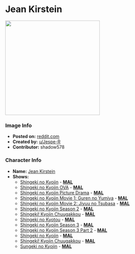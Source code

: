 # Jean Kirstein

<img src="https://raw.githubusercontent.com/shadow578/Project-Padoru/master/Padoru/U_Jespe-R/attack-on-titan-jean-kirstein.png" height="300">

### Image Info
* **Posted on:**     [reddit.com](https://www.reddit.com/r/Padoru/comments/ftp2us/daily_padoru_93_jean_kirstein_attack_on_titan/)
* **Created by:**    [u/Jespe-R](https://github.com/shadow578/Project-Padoru/blob/master/table-of-contents/creators/uJespeR.md)
* **Contributor:**   shadow578

### Character Info
* **Name:**   [Jean Kirstein](https://myanimelist.net/character/46498)
* **Shows:**
  * [Shingeki no Kyojin](https://github.com/shadow578/Project-Padoru/blob/master/table-of-contents/shows/ShingekinoKyojin.md) - [__MAL__](https://myanimelist.net/anime/16498/Shingeki_no_Kyojin)
  * [Shingeki no Kyojin OVA](https://github.com/shadow578/Project-Padoru/blob/master/table-of-contents/shows/ShingekinoKyojinOVA.md) - [__MAL__](https://myanimelist.net/anime/18397/Shingeki_no_Kyojin_OVA)
  * [Shingeki no Kyojin Picture Drama](https://github.com/shadow578/Project-Padoru/blob/master/table-of-contents/shows/ShingekinoKyojinPictureDrama.md) - [__MAL__](https://myanimelist.net/anime/19391/Shingeki_no_Kyojin_Picture_Drama)
  * [Shingeki no Kyojin Movie 1: Guren no Yumiya](https://github.com/shadow578/Project-Padoru/blob/master/table-of-contents/shows/ShingekinoKyojinMovie1GurennoYumiya.md) - [__MAL__](https://myanimelist.net/anime/23775/Shingeki_no_Kyojin_Movie_1__Guren_no_Yumiya)
  * [Shingeki no Kyojin Movie 2: Jiyuu no Tsubasa](https://github.com/shadow578/Project-Padoru/blob/master/table-of-contents/shows/ShingekinoKyojinMovie2JiyuunoTsubasa.md) - [__MAL__](https://myanimelist.net/anime/23777/Shingeki_no_Kyojin_Movie_2__Jiyuu_no_Tsubasa)
  * [Shingeki no Kyojin Season 2](https://github.com/shadow578/Project-Padoru/blob/master/table-of-contents/shows/ShingekinoKyojinSeason2.md) - [__MAL__](https://myanimelist.net/anime/25777/Shingeki_no_Kyojin_Season_2)
  * [Shingeki! Kyojin Chuugakkou](https://github.com/shadow578/Project-Padoru/blob/master/table-of-contents/shows/ShingekiKyojinChuugakkou.md) - [__MAL__](https://myanimelist.net/anime/31374/Shingeki_Kyojin_Chuugakkou)
  * [Shingeki no Kyotou](https://github.com/shadow578/Project-Padoru/blob/master/table-of-contents/shows/ShingekinoKyotou.md) - [__MAL__](https://myanimelist.net/anime/35122/Shingeki_no_Kyotou)
  * [Shingeki no Kyojin Season 3](https://github.com/shadow578/Project-Padoru/blob/master/table-of-contents/shows/ShingekinoKyojinSeason3.md) - [__MAL__](https://myanimelist.net/anime/35760/Shingeki_no_Kyojin_Season_3)
  * [Shingeki no Kyojin Season 3 Part 2](https://github.com/shadow578/Project-Padoru/blob/master/table-of-contents/shows/ShingekinoKyojinSeason3Part2.md) - [__MAL__](https://myanimelist.net/anime/38524/Shingeki_no_Kyojin_Season_3_Part_2)
  * [Shingeki no Kyojin](https://github.com/shadow578/Project-Padoru/blob/master/table-of-contents/shows/ShingekinoKyojin.md) - [__MAL__](https://myanimelist.net/manga/23390/Shingeki_no_Kyojin)
  * [Shingeki! Kyojin Chuugakkou](https://github.com/shadow578/Project-Padoru/blob/master/table-of-contents/shows/ShingekiKyojinChuugakkou.md) - [__MAL__](https://myanimelist.net/manga/36535/Shingeki_Kyojin_Chuugakkou)
  * [Sungeki no Kyojin](https://github.com/shadow578/Project-Padoru/blob/master/table-of-contents/shows/SungekinoKyojin.md) - [__MAL__](https://myanimelist.net/manga/63907/Sungeki_no_Kyojin)


